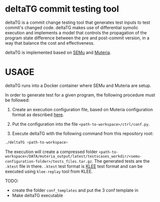 # deltaTG commit testing tool

deltaTG is a commit change testing tool that generates test inputs to test commit's changed code.
deltaTG makes use of differential symolic execution and implements a model that controls the propagation of the program state difference between the pre and post-commit version, in a way that balance the cost and effectiveness.

deltaTG is implemented based on [SEMu](https://github.com/thierry-tct/KLEE-SEMu) and [Muteria](https://github.com/muteria/muteria).

# USAGE

deltaTG runs into a Docker container where SEMu and Muteria are setup.

In order to generate test for a given program, the following procedure must be followed:

1. Create an execution configuration file, based on Muteria configuration format as described [here](https://github.com/muteria/example_c/blob/master/ctrl/conf_shadow_semu.py).

2. Put the configuration into the file `<path-to-workspace>/ctrl/conf.py`.

3. Execute deltaTG with the following command from this repository root:
``` bash
./deltaTG <path-to-workspace> 
```
The execution will create a compressed folder `<path-to-workspace>/DATA/muteria_output/latest/testscases_workdir/<semu-configuration-folder>/tests_files.tar.gz`. The generated tests are the `.ktest` file in there. 
`.ktest` test format is [KLEE](https://github.com/klee/klee) test format and can be executed using `klee-replay` tool from KLEE.

TODO:
- create the folder `conf_templates` and put the 3 conf template in
- Make deltaTG executable
